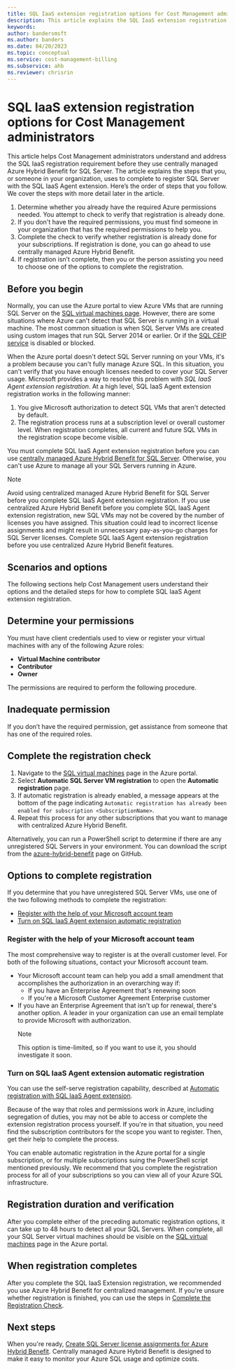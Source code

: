 ```yaml
---
title: SQL IaaS extension registration options for Cost Management administrators
description: This article explains the SQL IaaS extension registration options available to Cost Management administrators.
keywords:
author: bandersmsft
ms.author: banders
ms.date: 04/20/2023
ms.topic: conceptual
ms.service: cost-management-billing
ms.subservice: ahb
ms.reviewer: chrisrin
---
```


# SQL IaaS extension registration options for Cost Management administrators

This article helps Cost Management administrators understand and address the SQL IaaS registration requirement before they use centrally managed Azure Hybrid Benefit for SQL Server. The article explains the steps that you, or someone in your organization, uses to complete to register SQL Server with the SQL IaaS Agent extension. Here’s the order of steps that you follow. We cover the steps with more detail later in the article.

1. Determine whether you already have the required Azure permissions needed. You attempt to check to verify that registration is already done.
1. If you don't have the required permissions, you must find someone in your organization that has the required permissions to help you.
1. Complete the check to verify whether registration is already done for your subscriptions. If registration is done, you can go ahead to use centrally managed Azure Hybrid Benefit.
1. If registration isn’t complete, then you or the person assisting you need to choose one of the options to complete the registration.

## Before you begin

Normally, you can use the Azure portal to view Azure VMs that are running SQL Server on the [SQL virtual machines page](https://portal.azure.com/#blade/HubsExtension/BrowseResource/resourceType/Microsoft.SqlVirtualMachine%2FSqlVirtualMachines). However, there are some situations where Azure can't detect that SQL Server is running in a virtual machine. The most common situation is when SQL Server VMs are created using custom images that run SQL Server 2014 or earlier. Or if the [SQL CEIP service](/sql/sql-server/usage-and-diagnostic-data-configuration-for-sql-server) is disabled or blocked.

When the Azure portal doesn't detect SQL Server running on your VMs, it's a problem because you can't fully manage Azure SQL. In this situation, you can't verify that you have enough licenses needed to cover your SQL Server usage. Microsoft provides a way to resolve this problem with _SQL IaaS Agent extension registration_. At a high level, SQL IaaS Agent extension registration works in the following manner:

1. You give Microsoft authorization to detect SQL VMs that aren't detected by default.
2. The registration process runs at a subscription level or overall customer level. When registration completes, all current and future SQL VMs in the registration scope become visible.

You must complete SQL IaaS Agent extension registration before you can use [centrally managed Azure Hybrid Benefit for SQL Server](create-sql-license-assignments.md). Otherwise, you can't use Azure to manage all your SQL Servers running in Azure.

>[!NOTE]
> Avoid using centralized managed Azure Hybrid Benefit for SQL Server before you complete SQL IaaS Agent extension registration. If you use centralized Azure Hybrid Benefit before you complete SQL IaaS Agent extension registration, new SQL VMs may not be covered by the number of licenses you have assigned. This situation could lead to incorrect license assignments and might result in unnecessary pay-as-you-go charges for SQL Server licenses. Complete SQL IaaS Agent extension registration before you use centralized Azure Hybrid Benefit features.

## Scenarios and options

The following sections help Cost Management users understand their options and the detailed steps for how to complete SQL IaaS Agent extension registration. 

## Determine your permissions

You must have client credentials used to view or register your virtual machines with any of the following Azure roles:

- **Virtual Machine contributor**
- **Contributor**
- **Owner**

The permissions are required to perform the following procedure.

## Inadequate permission

If you don’t have the required permission, get assistance from someone that has one of the required roles. 

## Complete the registration check

1. Navigate to the [SQL virtual machines](https://portal.azure.com/#blade/HubsExtension/BrowseResource/resourceType/Microsoft.SqlVirtualMachine%2FSqlVirtualMachines) page in the Azure portal.
2. Select **Automatic SQL Server VM registration** to open the **Automatic registration** page.
3. If automatic registration is already enabled, a message appears at the bottom of the page indicating `Automatic registration has already been enabled for subscription <SubscriptionName>`.
4. Repeat this process for any other subscriptions that you want to manage with centralized Azure Hybrid Benefit.

Alternatively, you can run a PowerShell script to determine if there are any unregistered SQL Servers in your environment. You can download the script from the [azure-hybrid-benefit](https://github.com/microsoft/sql-server-samples/tree/master/samples/manage/azure-hybrid-benefit) page on GitHub.

## Options to complete registration 

If you determine that you have unregistered SQL Server VMs, use one of the two following methods to complete the registration:

- [Register with the help of your Microsoft account team](#register-with-the-help-of-your-microsoft-account-team)
- [Turn on SQL IaaS Agent extension automatic registration](#turn-on-sql-iaas-agent-extension-automatic-registration)

### Register with the help of your Microsoft account team

The most comprehensive way to register is at the overall customer level. For both of the following situations, contact your Microsoft account team.

- Your Microsoft account team can help you add a small amendment that accomplishes the authorization in an overarching way if:
    - If you have an Enterprise Agreement that's renewing soon
    - If you're a Microsoft Customer Agreement Enterprise customer
- If you have an Enterprise Agreement that isn't up for renewal, there's another option. A leader in your organization can use an email template to provide Microsoft with authorization.  
    >[!NOTE]
    > This option is time-limited, so if you want to use it, you should investigate it soon.

### Turn on SQL IaaS Agent extension automatic registration

You can use the self-serve registration capability, described at [Automatic registration with SQL IaaS Agent extension](/azure/azure-sql/virtual-machines/windows/sql-agent-extension-automatic-registration-all-vms).

Because of the way that roles and permissions work in Azure, including segregation of duties, you may not be able to access or complete the extension registration process yourself. If you're in that situation, you need find the subscription contributors for the scope you want to register. Then, get their help to complete the process.

You can enable automatic registration in the Azure portal for a single subscription, or for multiple subscriptions suing the PowerShell script mentioned previously. We recommend that you complete the registration process for all of your subscriptions so you can view all of your Azure SQL infrastructure.

## Registration duration and verification

After you complete either of the preceding automatic registration options, it can take up to 48 hours to detect all your SQL Servers. When complete, all your SQL Server virtual machines should be visible on the [SQL virtual machines](https://portal.azure.com/#blade/HubsExtension/BrowseResource/resourceType/Microsoft.SqlVirtualMachine%2FSqlVirtualMachines) page in the Azure portal.

## When registration completes

After you complete the SQL IaaS Extension registration, we recommended you use Azure Hybrid Benefit for centralized management. If you're unsure whether registration is finished, you can use the steps in [Complete the Registration Check](#complete-the-registration-check).

## Next steps

When you're ready, [Create SQL Server license assignments for Azure Hybrid Benefit](create-sql-license-assignments.md). Centrally managed Azure Hybrid Benefit is designed to make it easy to monitor your Azure SQL usage and optimize costs.